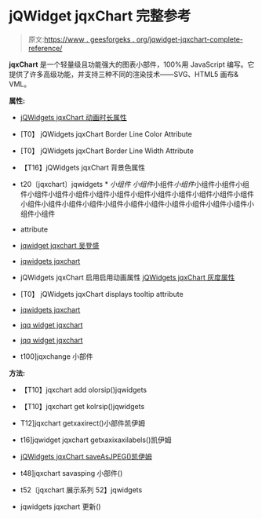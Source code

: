 # jQWidget jqxChart 完整参考

> 原文:[https://www . geesforgeks . org/jqwidget-jqxchart-complete-reference/](https://www.geeksforgeeks.org/jqwidget-jqxchart-complete-reference/)

**jqxChart** 是一个轻量级且功能强大的图表小部件，100%用 JavaScript 编写。它提供了许多高级功能，并支持三种不同的渲染技术——SVG、HTML5 画布& VML。

**属性:**

*   [jQWidgets jqxChart 动画时长属性](https://www.geeksforgeeks.org/jqwidgets-jqxchart-animationduration-property/)
*   [T0】 jQWidgets jqxChart Border Line Color Attribute
*   [T0】 jQWidgets jqxChart Border Line Width Attribute
*   【T16】jQWidgets jqxChart 背景色属性
*   t20〔jqxchart〕jqwidgets * *小组件* *小组件*小组件*小组件*小组件小组件小组件小组件小组件小组件小组件小组件小组件小组件小组件小组件小组件小组件小组件小组件小组件小组件小组件小组件小组件小组件小组件小组件小组件小组件小组件
*   attribute
*   [jqwidget jqxchart 吴登盛](https://www.geeksforgeeks.org/jqwidgets-jqxchart-enabled-property/)
*   [jqwidgets jqxchart](https://www.geeksforgeeks.org/jqwidgets-jqxchart-enableanimations-property/)

*   jQWidgets jqxChart 启用启用动画属性
[jQWidgets jqxChart 灰度属性](https://www.geeksforgeeks.org/jqwidgets-jqxchart-greyscale-property/)

*   [T0】 jQWidgets jqxChart displays tooltip attribute
*   [jqwidgets jqxchart](https://www.geeksforgeeks.org/jqwidgets-jqxchart-seriesgroups-property/)
*   [jqq widget jqxchart](https://www.geeksforgeeks.org/jqwidgets-jqxchart-source-property/)
*   [jqq widget jqxchart](https://www.geeksforgeeks.org/jqwidgets-jqxchart-title-property/)
*   t100]jqxchange 小部件

**方法:**

*   【T10】jqxchart add olorsip()jqwidgets
*   【T10】jqxchart get kolrsip()jqwidgets
*   T12]jqxchart getxaxirect()小部件凯伊姆
*   t16]jqwidget jqxchart getxaxixaxilabels()凯伊姆

*   [jQWidgets jqxChart saveAsJPEG()凯伊姆](https://www.geeksforgeeks.org/jqwidgets-jqxchart-saveasjpeg-method/)
*   t48]jqxchart savasping 小部件()
*   t52〔jqxchart 展示系列 52】jqwidgets
*   jqwidgets jqxchart 更新()